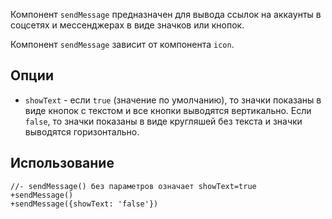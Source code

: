 Компонент `sendMessage` предназначен для вывода ссылок на аккаунты в соцсетях и мессенджерах в виде значков или кнопок.

Компонент `sendMessage` зависит от компонента `icon`.

## Опции

- `showText` - если `true` (значение по умолчанию), то значки показаны в виде кнопок с текстом и все кнопки выводятся вертикально. Если `false`, то значки показаны в виде кругляшей без текста и значки выводятся горизонтально.

## Использование

```pug
//- sendMessage() без параметров означает showText=true
+sendMessage()
+sendMessage({showText: 'false'})
```
